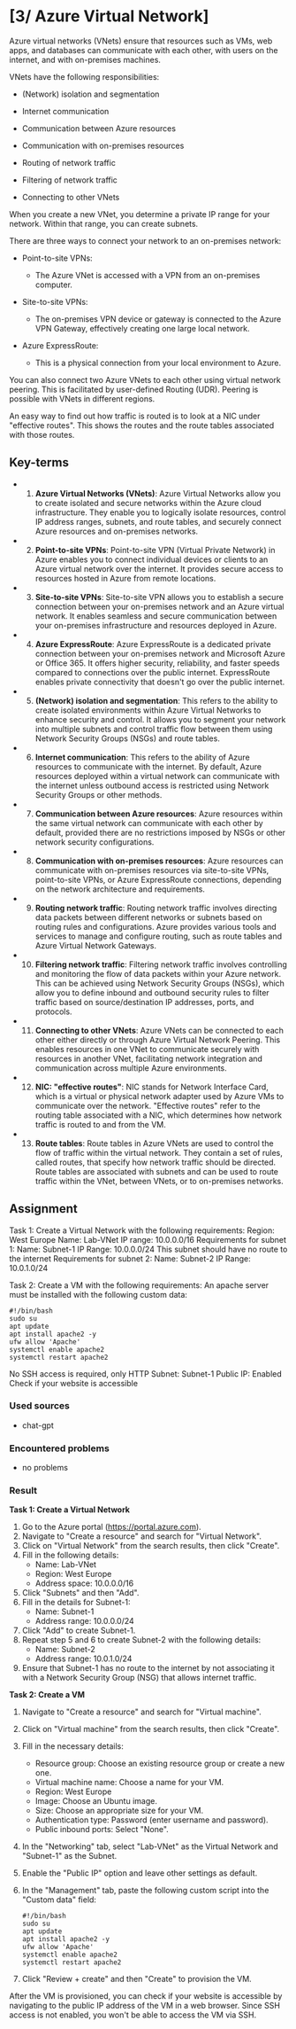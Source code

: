 # [3/ Azure Virtual Network]

Azure virtual networks (VNets) ensure that resources such as VMs, web apps, and databases can communicate with each other, with users on the internet, and with on-premises machines.

VNets have the following responsibilities:

- (Network) isolation and segmentation

- Internet communication

- Communication between Azure resources

- Communication with on-premises resources

- Routing of network traffic

- Filtering of network traffic

- Connecting to other VNets

When you create a new VNet, you determine a private IP range for your network. Within that range, you can create subnets.

There are three ways to connect your network to an on-premises network:

- Point-to-site VPNs:
  
  - The Azure VNet is accessed with a VPN from an on-premises computer.

- Site-to-site VPNs:
  
  - The on-premises VPN device or gateway is connected to the Azure VPN Gateway, effectively creating one large local network.

- Azure ExpressRoute:
  
  - This is a physical connection from your local environment to Azure.

You can also connect two Azure VNets to each other using virtual network peering. This is facilitated by user-defined Routing (UDR). Peering is possible with VNets in different regions.

An easy way to find out how traffic is routed is to look at a NIC under "effective routes". This shows the routes and the route tables associated with those routes.

## Key-terms

- 1. **Azure Virtual Networks (VNets)**: Azure Virtual Networks allow you to create isolated and secure networks within the Azure cloud infrastructure. They enable you to logically isolate resources, control IP address ranges, subnets, and route tables, and securely connect Azure resources and on-premises networks.

- 2. **Point-to-site VPNs**: Point-to-site VPN (Virtual Private Network) in Azure enables you to connect individual devices or clients to an Azure virtual network over the internet. It provides secure access to resources hosted in Azure from remote locations.

- 3. **Site-to-site VPNs**: Site-to-site VPN allows you to establish a secure connection between your on-premises network and an Azure virtual network. It enables seamless and secure communication between your on-premises infrastructure and resources deployed in Azure.

- 4. **Azure ExpressRoute**: Azure ExpressRoute is a dedicated private connection between your on-premises network and Microsoft Azure or Office 365. It offers higher security, reliability, and faster speeds compared to connections over the public internet. ExpressRoute enables private connectivity that doesn't go over the public internet.

- 5. **(Network) isolation and segmentation**: This refers to the ability to create isolated environments within Azure Virtual Networks to enhance security and control. It allows you to segment your network into multiple subnets and control traffic flow between them using Network Security Groups (NSGs) and route tables.

- 6. **Internet communication**: This refers to the ability of Azure resources to communicate with the internet. By default, Azure resources deployed within a virtual network can communicate with the internet unless outbound access is restricted using Network Security Groups or other methods.

- 7. **Communication between Azure resources**: Azure resources within the same virtual network can communicate with each other by default, provided there are no restrictions imposed by NSGs or other network security configurations.

- 8. **Communication with on-premises resources**: Azure resources can communicate with on-premises resources via site-to-site VPNs, point-to-site VPNs, or Azure ExpressRoute connections, depending on the network architecture and requirements.

- 9. **Routing network traffic**: Routing network traffic involves directing data packets between different networks or subnets based on routing rules and configurations. Azure provides various tools and services to manage and configure routing, such as route tables and Azure Virtual Network Gateways.

- 10. **Filtering network traffic**: Filtering network traffic involves controlling and monitoring the flow of data packets within your Azure network. This can be achieved using Network Security Groups (NSGs), which allow you to define inbound and outbound security rules to filter traffic based on source/destination IP addresses, ports, and protocols.

- 11. **Connecting to other VNets**: Azure VNets can be connected to each other either directly or through Azure Virtual Network Peering. This enables resources in one VNet to communicate securely with resources in another VNet, facilitating network integration and communication across multiple Azure environments.

- 12. **NIC: "effective routes"**: NIC stands for Network Interface Card, which is a virtual or physical network adapter used by Azure VMs to communicate over the network. "Effective routes" refer to the routing table associated with a NIC, which determines how network traffic is routed to and from the VM.

- 13. **Route tables**: Route tables in Azure VNets are used to control the flow of traffic within the virtual network. They contain a set of rules, called routes, that specify how network traffic should be directed. Route tables are associated with subnets and can be used to route traffic within the VNet, between VNets, or to on-premises networks.

## Assignment

Task 1:
Create a Virtual Network with the following requirements:
Region: West Europe
Name: Lab-VNet
IP range: 10.0.0.0/16
Requirements for subnet 1:
Name: Subnet-1
IP Range: 10.0.0.0/24
This subnet should have no route to the internet
Requirements for subnet 2:
Name: Subnet-2
IP Range: 10.0.1.0/24

Task 2:
Create a VM with the following requirements:
An apache server must be installed with the following custom data:

```
#!/bin/bash
sudo su
apt update
apt install apache2 -y
ufw allow 'Apache'
systemctl enable apache2
systemctl restart apache2
```

No SSH access is required, only HTTP
Subnet: Subnet-1
Public IP: Enabled
Check if your website is accessible

### Used sources

- chat-gpt

### Encountered problems

- no problems

### Result

**Task 1: Create a Virtual Network**

1. Go to the Azure portal (https://portal.azure.com).
2. Navigate to "Create a resource" and search for "Virtual Network".
3. Click on "Virtual Network" from the search results, then click "Create".
4. Fill in the following details:
   - Name: Lab-VNet
   - Region: West Europe
   - Address space: 10.0.0.0/16
5. Click "Subnets" and then "Add".
6. Fill in the details for Subnet-1:
   - Name: Subnet-1
   - Address range: 10.0.0.0/24
7. Click "Add" to create Subnet-1.
8. Repeat step 5 and 6 to create Subnet-2 with the following details:
   - Name: Subnet-2
   - Address range: 10.0.1.0/24
9. Ensure that Subnet-1 has no route to the internet by not associating it with a Network Security Group (NSG) that allows internet traffic.

**Task 2: Create a VM**

1. Navigate to "Create a resource" and search for "Virtual machine".

2. Click on "Virtual machine" from the search results, then click "Create".

3. Fill in the necessary details:
   
   - Resource group: Choose an existing resource group or create a new one.
   - Virtual machine name: Choose a name for your VM.
   - Region: West Europe
   - Image: Choose an Ubuntu image.
   - Size: Choose an appropriate size for your VM.
   - Authentication type: Password (enter username and password).
   - Public inbound ports: Select "None".

4. In the "Networking" tab, select "Lab-VNet" as the Virtual Network and "Subnet-1" as the Subnet.

5. Enable the "Public IP" option and leave other settings as default.

6. In the "Management" tab, paste the following custom script into the "Custom data" field:
   
   ```
   #!/bin/bash
   sudo su
   apt update
   apt install apache2 -y
   ufw allow 'Apache'
   systemctl enable apache2
   systemctl restart apache2
   ```

7. Click "Review + create" and then "Create" to provision the VM.

After the VM is provisioned, you can check if your website is accessible by navigating to the public IP address of the VM in a web browser. Since SSH access is not enabled, you won't be able to access the VM via SSH.
